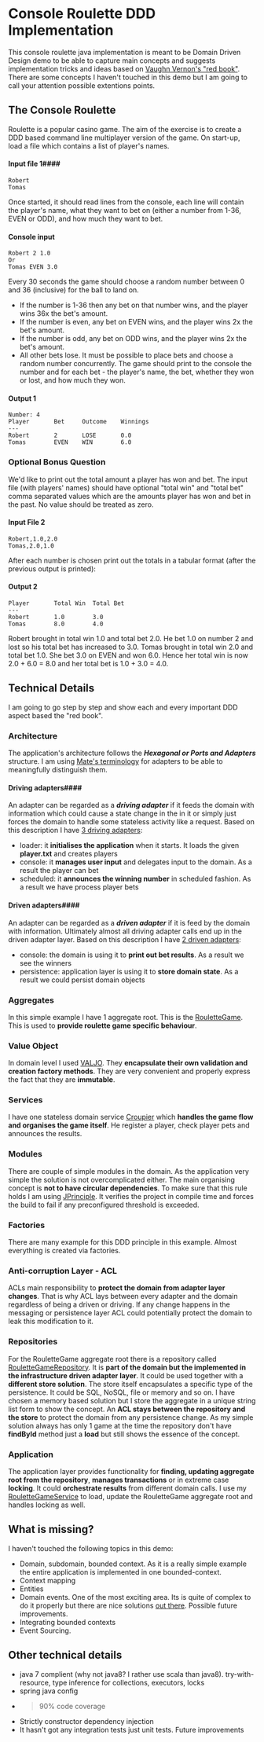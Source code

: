 # Console Roulette DDD Implementation #
This console roulette java implementation is meant to be Domain Driven Design demo to be able to capture main concepts and suggests implementation tricks and ideas based on [Vaughn Vernon's "red book"](http://www.infoq.com/articles/implmenting-domain-driven-design-vaughn-vernon). There are some concepts I haven't touched in this demo but I am going to call your attention possible extentions points.

## The Console Roulette ##
Roulette is a popular casino game. The aim of the exercise is to create a DDD based command line multiplayer version of the game.
On start-up, load a file which contains a list of player's names.
#### Input file 1####
```
Robert
Tomas
```
Once started, it should read lines from the console, each line will contain the player's name, what they want to bet on (either a number from 1-36, EVEN or ODD), and how much they want to bet.
#### Console input ####
```
Robert 2 1.0
Or
Tomas EVEN 3.0
```
Every 30 seconds the game should choose a random number between 0 and 36 (inclusive) for the ball to land on.
- If the number is 1-36 then any bet on that number wins, and the player wins 36x the bet's amount.
- If the number is even, any bet on EVEN wins, and the player wins 2x the bet's amount.
- If the number is odd, any bet on ODD wins, and the player wins 2x the bet's amount.
- All other bets lose.
It must be possible to place bets and choose a random number concurrently.
The game should print to the console the number and for each bet - the player's name, the bet, whether they won or lost, and how much they won.

#### Output 1 ####
```
Number: 4
Player       Bet     Outcome    Winnings
---
Robert       2       LOSE       0.0
Tomas        EVEN    WIN        6.0
```
### Optional Bonus Question ###
We'd like to print out the total amount a player has won and bet. The input file (with players' names) should have optional "total win" and "total bet" comma separated values which are the amounts player has won and bet in the past. No value should be treated as zero.
#### Input File 2 ####
```
Robert,1.0,2.0
Tomas,2.0,1.0
```
After each number is chosen print out the totals in a tabular format (after the previous output is printed):
#### Output 2 ####
```
Player       Total Win  Total Bet
---
Robert       1.0        3.0
Tomas        8.0        4.0
```
Robert brought in total win 1.0 and total bet 2.0. He bet 1.0 on number 2 and lost so his total bet has increased to 3.0.
Tomas brought in total win 2.0 and total bet 1.0. She bet 3.0 on EVEN and won 6.0. Hence her total win is now 2.0 + 6.0 = 8.0 and her total bet is 1.0 + 3.0 = 4.0.

## Technical Details ##
I am going to go step by step and show each and every important DDD aspect based the "red book".

### Architecture ###
The application's architecture follows the ***Hexagonal or Ports and Adapters*** structure. I am using [Mate's terminology](http://tindaloscode.blogspot.co.uk/2013/11/ddd-and-hexagonal-architecture.html) for adapters to be able to meaningfully distinguish them.

#### Driving adapters####
An adapter can be regarded as a ***driving adapter*** if it feeds the domain with information which could cause a state change in the in it or simply just forces the domain to handle some stateless activity like a request.
Based on this description I have [3 driving adapters](src/main/java/org/kaloz/roulette/infrastucture/adapters/driving):
- loader: it **initialises the application** when it starts. It loads the given **player.txt** and creates players
- console: it **manages user input** and delegates input to the domain. As a result the player can bet
- scheduled: it **announces the winning number** in scheduled fashion. As a result we have process player bets

#### Driven adapters####
An adapter can be regarded as a ***driven adapter*** if it is feed by the domain with information. Ultimately almost all driving adapter calls end up in the driven adapter layer.
Based on this description I have [2 driven adapters](src/main/java/org/kaloz/roulette/infrastucture/adapters/driven):
- console: the domain is using it to **print out bet results**. As a result we see the winners
- persistence: application layer is using it to **store domain state**. As a result we could persist domain objects

### Aggregates ###
In this simple example I have 1 aggregate root. This is the [RouletteGame](src/main/java/org/kaloz/roulette/domain/RouletteGame.java). This is used to **provide roulette game specific behaviour**.

### Value Object ###
In domain level I used [VALJO](http://waytothepiratecove.blogspot.co.uk/2015/04/valjos-value-java-object.html). They **encapsulate their own validation and creation factory methods**. They are very convenient and properly express the fact that they are **immutable**.

### Services ###
I have one stateless domain service [Croupier](src/main/java/org/kaloz/roulette/domain/Croupier.java) which **handles the game flow and organises the game itself**. He register a player, check player pets and announces the results.

### Modules ###
There are couple of simple modules in the domain. As the application very simple the solution is not overcomplicated either. The main organising concept is **not to have circular dependencies**. To make sure that this rule holds I am using [JPrinciple](https://github.com/matemagyari/principle/wiki/JPrinciple). It verifies the project in compile time and forces the build to fail if any preconfigured threshold is exceeded.

### Factories ###
There are many example for this DDD principle in this example. Almost everything is created via factories.

### Anti-corruption Layer - ACL ###
ACLs main responsibility to **protect the domain from adapter layer changes**. That is why ACL lays between every adapter and the domain regardless of being a driven or driving. If any change happens in the messaging or persistence layer ACL could potentially protect the domain to leak this modification to it.

### Repositories ###
For the RouletteGame aggregate root there is a repository called [RouletteGameRepository](src/main/java/org/kaloz/roulette/domain/RouletteGameRepository.java). It is **part of the domain but the implemented in the infrastructure driven adapter layer**.
It could be used together with a **different store solution**. The store itself encapsulates a specific type of the persistence. It could be SQL, NoSQL, file or memory and so on. I have chosen a memory based solution but I store the aggregate in a unique string list form to show the concept. An **ACL stays between the repository and the store** to protect the domain from any persistence change.
As my simple solution always has only 1 game at the time the repository don't have **findById** method just a **load** but still shows the essence of the concept.  

### Application ###
The application layer provides functionality for **finding, updating aggregate root from the repository**, **manages transactions** or in extreme case **locking**. It could **orchestrate results** from different domain calls. I use my [RouletteGameService](src/main/java/org/kaloz/roulette/app/RouletteServiceImpl.java) to load, update the RouletteGame aggregate root and handles locking as well.

## What is missing? ##
I haven't touched the following topics in this demo:
- Domain, subdomain, bounded context. As it is a really simple example the entire application is implemented in one bounded-context.
- Context mapping
- Entities
- Domain events. One of the most exciting area. Its is quite of complex to do it properly but there are nice solutions [out there](https://github.com/matemagyari/reference-ddd-blackjack). Possible future improvements.
- Integrating bounded contexts
- Event Sourcing.

## Other technical details ###
- java 7 complient (why not java8? I rather use scala than java8). try-with-resource, type inference for collections, executors, locks
- spring java config
- >90% code coverage
- Strictly constructor dependency injection
- It hasn't got any integration tests just unit tests. Future improvements
